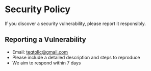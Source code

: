 # Security Policy

If you discover a security vulnerability, please report it responsibly.

## Reporting a Vulnerability

- Email: <teqtollc@gmail.com>
- Please include a detailed description and steps to reproduce
- We aim to respond within 7 days
